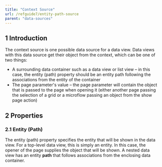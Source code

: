 ```yaml
---
title: "Context Source"
url: /refguide7/entity-path-source
parent: "data-sources"
---
```


## 1 Introduction

The context source is one possible data source for a data view. Data views with this data source get their object from the context, which can be one of two things:

* A surrounding data container such as a data view or list view – in this case, the entity (path) property should be an entity path following the associations from the entity of the container
* The page parameter's value – the page parameter will contain the object that is passed to the page when opening it (either another page passing the selection of a grid or a microflow passing an object from the show page action)

## 2 Properties

### 2.1 Entity (Path)

The entity (path) property specifies the entity that will be shown in the data view. For a top-level data view, this is simply an entity. In this case, the opener of the page supplies the object that will be shown. A nested data view has an entity **path** that follows associations from the enclosing data container.

